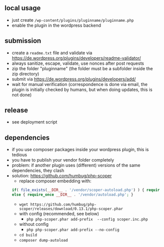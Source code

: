 ## local usage

- just create ```/wp-content/plugins/pluginname/pluginname.php```
- enable the plugin in the wordpress backend

## submission

- create a ```readme.txt``` file and validate via https://de.wordpress.org/plugins/developers/readme-validator/
- always sanitize, escape, validate, use nonces after post requests
- zip the folder "pluginname" (the folder must be a subfolder inside the zip directory)
- submit via https://de.wordpress.org/plugins/developers/add/
- wait for manual verification (correspondence is done via email, the plugin is initially checked by humans, but when doing updates, this is not done)

## release

- see deployment script

## dependencies

- if you use composer packages inside your wordpress plugin, this is tedious
- you have to publish your vendor folder completely
- problem: if another plugin uses (different) versions of the same dependencies, they clash
- solution: https://github.com/humbug/php-scoper
  - replace composer embedding with:
  ```php
  if( file_exists(__DIR__ . '/vendor/scoper-autoload.php') ) { require_once __DIR__ . '/vendor/scoper-autoload.php'; }
  else { require_once __DIR__ . '/vendor/autoload.php'; }
  ```
  - ```wget https://github.com/humbug/php-scoper/releases/download/0.13.1/php-scoper.phar```
  - with config (recommended, see below)
    - ```php php-scoper.phar add-prefix  --config scoper.inc.php```
  - without config
    - ```php php-scoper.phar add-prefix --no-config```
  - ```cd build```
  - ```composer dump-autoload```